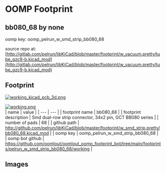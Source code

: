 # OOMP Footprint  
## bb080_68  by none  
  
oomp key: oomp_pelrun_w_smd_strip_bb080_68  
  
source repo at: [http://gitlab.com/pelrun/libKiCad/blob/master/footprint/w_vacuum.pretty/tube_gzc9-b.kicad_mod](http://gitlab.com/pelrun/libKiCad/blob/master/footprint/w_vacuum.pretty/tube_gzc9-b.kicad_mod)  
## Footprint  
  
[![working_kicad_pcb_3d.png](working_kicad_pcb_3d_600.png)](working_kicad_pcb_3d.png)  
  
[![working.png](working_600.png)](working.png)  
| name | value | 
| --- | --- | 
| footprint name | bb080_68 | 
| footprint description | Smd dual-row strip connector, 34x2 pin, GCT BB080 series | 
| number of pads | 68 | 
| github path | http://github.com/pelrun/libKiCad/blob/master/footprint/w_smd_strip.pretty/bb080_68.kicad_mod | 
| oomp key | oomp_pelrun_w_smd_strip_bb080_68 | 
| oomp bot github | https://github.com/oomlout/oomlout_oomp_footprint_bot/tree/main/footprints/pelrun_w_smd_strip_bb080_68/working | 
## Images  

